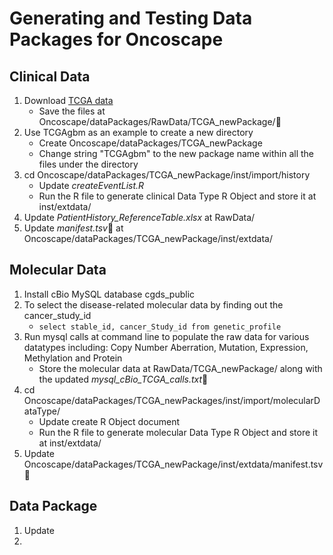 # **Generating and Testing Data Packages for Oncoscape** 
## Clinical Data
1. Download [TCGA data](https://tcga-data.nci.nih.gov/tcga/)
	* Save the files at Oncoscape/dataPackages/RawData/TCGA_newPackage/:pushpin:
2. Use TCGAgbm as an example to create a new directory 
	* Create Oncoscape/dataPackages/TCGA_newPackage
	* Change string "TCGAgbm" to the new package name within all the files under the directory
3. cd Oncoscape/dataPackages/TCGA_newPackage/inst/import/history
	* Update _createEventList.R_
	* Run the R file to generate clinical Data Type R Object  and store it at inst/extdata/
4. Update _PatientHistory_ReferenceTable.xlsx_ at RawData/
5. Update _manifest.tsv_:pushpin: at Oncoscape/dataPackages/TCGA_newPackage/inst/extdata/ 
 	 
## Molecular Data
1. Install cBio MySQL database cgds_public
2. To select the disease-related molecular data by finding out the cancer_study_id
	* `select stable_id, cancer_Study_id from genetic_profile`
3. Run mysql calls at command line to populate the raw data for various datatypes including: Copy Number Aberration, Mutation, Expression, Methylation and Protein
	* Store the molecular data at RawData/TCGA_newPackage/ along with the updated _mysql_cBio_TCGA_calls.txt_:pushpin: 
4. cd Oncoscape/dataPackages/TCGA_newPackages/inst/import/molecularDataType/
	* Update create R Object document 
	* Run the R file to generate molecular Data Type R Object and store it at inst/extdata/
5. Update Oncoscape/dataPackages/TCGA_newPackage/inst/extdata/manifest.tsv:pushpin: 

## Data Package
1. Update 
2. 